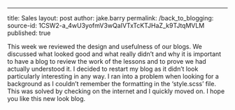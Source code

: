 ---
title: Sales
layout: post
author: jake.barry
permalink: /back_to_blogging:
source-id: 1CSW2-a_4wU3yofmV3wQaIVTxTcKTJHaZ_k9TJtqMVLM
published: true

This week we reviewed the design and usefulness of our blogs. We discussed what looked good and what really didn’t and why it is important to have a blog to review the work of the lessons and to prove we had actually understood it. I decided to restart my blog as it didn’t look particularly interesting in any way. I ran into a problem when looking for a background as I couldn’t remember the formatting in the ‘style.scss’ file. This was solved by checking on the internet and I quickly moved on. I hope you like this new look blog.
